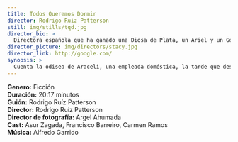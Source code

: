 ```yaml
---
title: Todos Queremos Dormir
director: Rodrigo Ruiz Patterson
still: img/stills/tqd.jpg
director_bio: >
  Directora española que ha ganado una Diosa de Plata, un Ariel y un Goya. Ha dirigido 3 documentales y 5 largometrajes ficción, entre ellos: Ander Eta Yul (1988), Todo está Oscuro (1997) y Elvira Luz Cruz: Pena Máxima (1985). Es Socia Co-Fundadora de CIMA (Asociación de Mujeres Cineastas y de Medios Audiovisuales).
director_picture: img/directors/stacy.jpg
director_link: http://google.com/
synopsis: >
  Cuenta la odisea de Araceli, una empleada doméstica, la tarde que descubre que su hija Sonia ha desaparecido. Después de encontrar muchas trabas por parte del sistema judicial, decide buscarla ella misma. Araceli tendrá que insertarse en el mundo de la corrupción y hacer hasta lo impensable si pretende recuperarla.
---
```


<b>Genero:</b> Ficción<br>
<b>Duración:</b> 20:17 minutos<br>
<b>Guión:</b> Rodrigo Ruíz Patterson<br>
<b>Director:</b> Rodrigo Ruíz Patterson<br>
<b>Director de fotografía:</b> Argel Ahumada<br>
<b>Cast:</b> Asur Zagada, Francisco Barreiro, Carmen Ramos<br>
<b>Música:</b> Alfredo Garrido<br>

